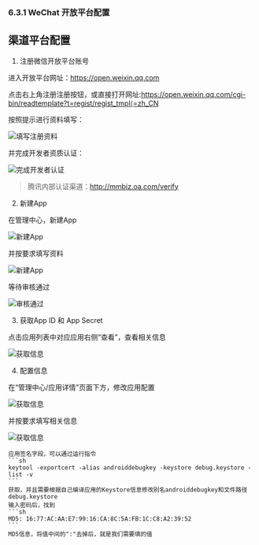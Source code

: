 ### 6.3.1 WeChat 开放平台配置
## 渠道平台配置

1. 注册微信开放平台账号

 进入开放平台网址：[https:\/\/open.weixin.qq.com](https://open.weixin.qq.com)

 点击右上角注册注册按钮，或直接打开网址:[https:\/\/open.weixin.qq.com\/cgi-bin\/readtemplate?t=regist\/regist\_tmpl⟨=zh\_CN](https://open.weixin.qq.com/cgi-bin/readtemplate?t=regist/regist_tmpl&lang=zh_CN)

 按照提示进行资料填写：

 ![填写注册资料](Images/WeChat/wechat_register.png)

 并完成开发者资质认证：

 ![完成开发者认证](Images/WeChat/wechat_verify.png)

 > 腾讯内部认证渠道：[http:\/\/mmbiz.oa.com\/verify](http://mmbiz.oa.com/verify)

2. 新建App

 在管理中心，新建App

 ![新建App](Images/WeChat/wechat_add_app.png)

 并按要求填写资料

 ![新建App](Images/WeChat/wechat_add_app_info.png)

 等待审核通过

 ![审核通过](Images/WeChat/wechat_add_app_pass.png)

3. 获取App ID 和 App Secret

 点击应用列表中对应应用右侧“查看”，查看相关信息

 ![获取信息](Images/WeChat/wechat_get_info.png)

4. 配置信息

 在“管理中心\/应用详情”页面下方，修改应用配置

 ![获取信息](Images/WeChat/wechat_config_button.png)

 并按要求填写相关信息

 ![获取信息](Images/WeChat/wechat_config_info.png)

 > 
    应用签名字段，可以通过运行指令
    ```sh
    keytool -exportcert -alias androiddebugkey -keystore debug.keystore -list -v
    ```
    获取，并且需要根据自己编译应用的Keystore信息修改别名androiddebugkey和文件路径debug.keystore
    输入密码后，找到
    ```sh
    MD5: 16:77:AC:AA:E7:99:16:CA:8C:5A:FB:1C:C8:A2:39:52
    ```
    MD5信息，将值中间的":"去掉后，就是我们需要填的值

   


